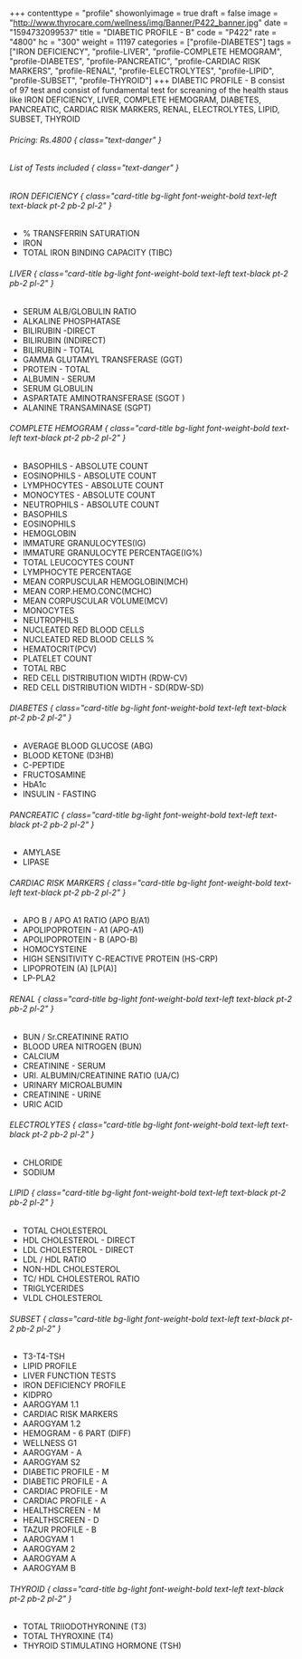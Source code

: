 +++
contenttype = "profile"
showonlyimage = true
draft = false
image = "http://www.thyrocare.com/wellness/img/Banner/P422_banner.jpg"
date = "1594732099537"
title = "DIABETIC PROFILE - B"
code = "P422"
rate = "4800"
hc = "300"
weight = 11197
categories = ["profile-DIABETES"]
tags = ["IRON DEFICIENCY", "profile-LIVER", "profile-COMPLETE HEMOGRAM", "profile-DIABETES", "profile-PANCREATIC", "profile-CARDIAC RISK MARKERS", "profile-RENAL", "profile-ELECTROLYTES", "profile-LIPID", "profile-SUBSET", "profile-THYROID"]
+++
DIABETIC PROFILE - B consist of 97 test and consist of fundamental test for screaning of the health staus like IRON DEFICIENCY, LIVER, COMPLETE HEMOGRAM, DIABETES, PANCREATIC, CARDIAC RISK MARKERS, RENAL, ELECTROLYTES, LIPID, SUBSET, THYROID
<!--more-->
###### Pricing: Rs.4800 { class="text-danger" }

###### List of Tests included { class="text-danger" }

###### IRON DEFICIENCY { class="card-title bg-light font-weight-bold text-left text-black pt-2 pb-2 pl-2" } 
* % TRANSFERRIN SATURATION
* IRON
* TOTAL IRON BINDING CAPACITY (TIBC)
###### LIVER { class="card-title bg-light font-weight-bold text-left text-black pt-2 pb-2 pl-2" } 
* SERUM ALB/GLOBULIN RATIO
* ALKALINE PHOSPHATASE
* BILIRUBIN -DIRECT
* BILIRUBIN (INDIRECT)
* BILIRUBIN - TOTAL
* GAMMA GLUTAMYL TRANSFERASE (GGT)
* PROTEIN - TOTAL
* ALBUMIN - SERUM
* SERUM GLOBULIN
* ASPARTATE AMINOTRANSFERASE (SGOT )
* ALANINE TRANSAMINASE (SGPT)
###### COMPLETE HEMOGRAM { class="card-title bg-light font-weight-bold text-left text-black pt-2 pb-2 pl-2" } 
* BASOPHILS - ABSOLUTE COUNT
* EOSINOPHILS - ABSOLUTE COUNT
* LYMPHOCYTES - ABSOLUTE COUNT
* MONOCYTES - ABSOLUTE COUNT
* NEUTROPHILS - ABSOLUTE COUNT
* BASOPHILS
* EOSINOPHILS
* HEMOGLOBIN
* IMMATURE GRANULOCYTES(IG)
* IMMATURE GRANULOCYTE PERCENTAGE(IG%)
* TOTAL LEUCOCYTES COUNT
* LYMPHOCYTE PERCENTAGE
* MEAN CORPUSCULAR HEMOGLOBIN(MCH)
* MEAN CORP.HEMO.CONC(MCHC)
* MEAN CORPUSCULAR VOLUME(MCV)
* MONOCYTES
* NEUTROPHILS
* NUCLEATED RED BLOOD CELLS
* NUCLEATED RED BLOOD CELLS %
* HEMATOCRIT(PCV)
* PLATELET COUNT
* TOTAL RBC
* RED CELL DISTRIBUTION WIDTH (RDW-CV)
* RED CELL DISTRIBUTION WIDTH - SD(RDW-SD)
###### DIABETES { class="card-title bg-light font-weight-bold text-left text-black pt-2 pb-2 pl-2" } 
* AVERAGE BLOOD GLUCOSE (ABG)
* BLOOD KETONE (D3HB)
* C-PEPTIDE
* FRUCTOSAMINE
* HbA1c
* INSULIN - FASTING
###### PANCREATIC { class="card-title bg-light font-weight-bold text-left text-black pt-2 pb-2 pl-2" } 
* AMYLASE
* LIPASE
###### CARDIAC RISK MARKERS { class="card-title bg-light font-weight-bold text-left text-black pt-2 pb-2 pl-2" } 
* APO B / APO A1 RATIO (APO B/A1)
* APOLIPOPROTEIN - A1 (APO-A1)
* APOLIPOPROTEIN - B (APO-B)
* HOMOCYSTEINE
* HIGH SENSITIVITY C-REACTIVE PROTEIN (HS-CRP)
* LIPOPROTEIN (A) [LP(A)]
* LP-PLA2
###### RENAL { class="card-title bg-light font-weight-bold text-left text-black pt-2 pb-2 pl-2" } 
* BUN / Sr.CREATININE RATIO
* BLOOD UREA NITROGEN (BUN)
* CALCIUM
* CREATININE - SERUM
* URI. ALBUMIN/CREATININE RATIO (UA/C)
* URINARY MICROALBUMIN
* CREATININE - URINE
* URIC ACID
###### ELECTROLYTES { class="card-title bg-light font-weight-bold text-left text-black pt-2 pb-2 pl-2" } 
* CHLORIDE
* SODIUM
###### LIPID { class="card-title bg-light font-weight-bold text-left text-black pt-2 pb-2 pl-2" } 
* TOTAL CHOLESTEROL
* HDL CHOLESTEROL - DIRECT
* LDL CHOLESTEROL - DIRECT
* LDL / HDL RATIO
* NON-HDL CHOLESTEROL
* TC/ HDL CHOLESTEROL RATIO
* TRIGLYCERIDES
* VLDL CHOLESTEROL
###### SUBSET { class="card-title bg-light font-weight-bold text-left text-black pt-2 pb-2 pl-2" } 
* T3-T4-TSH
* LIPID PROFILE
* LIVER FUNCTION TESTS
* IRON DEFICIENCY PROFILE
* KIDPRO
* AAROGYAM 1.1
* CARDIAC RISK MARKERS
* AAROGYAM 1.2
* HEMOGRAM - 6 PART (DIFF)
* WELLNESS G1
* AAROGYAM - A
* AAROGYAM S2
* DIABETIC PROFILE - M
* DIABETIC PROFILE - A
* CARDIAC PROFILE - M
* CARDIAC PROFILE - A
* HEALTHSCREEN - M
* HEALTHSCREEN - D
* TAZUR PROFILE - B
* AAROGYAM 1
* AAROGYAM 2
* AAROGYAM A
* AAROGYAM B
###### THYROID { class="card-title bg-light font-weight-bold text-left text-black pt-2 pb-2 pl-2" } 
* TOTAL TRIIODOTHYRONINE (T3)
* TOTAL THYROXINE (T4)
* THYROID STIMULATING HORMONE (TSH)

